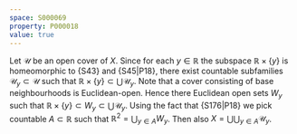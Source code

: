 ```yaml
---
space: S000069
property: P000018
value: true
---
```


Let $\mathscr U$ be an open cover of $X$. Since for each $y\in\mathbb R$ the subspace $\mathbb R\times\{y\}$ is homeomorphic to {S43} and
{S45|P18}, there exist countable
subfamilies $\mathscr U_y\subset \mathscr U$ such that $\mathbb R\times\{y\}\subset \bigcup \mathscr U_y$. Note that a cover consisting of base neighbourhoods is Euclidean-open. Hence there Euclidean open sets $W_y$ such that
$\mathbb R\times\{y\}\subset W_y\subset \bigcup \mathscr U_y$.
Using the fact that {S176|P18} we pick
countable $A\subset\mathbb R$ such that $\mathbb R^2=\bigcup_{y\in A}W_y$.
Then also $X=\bigcup \bigcup_{y\in A}\mathscr U_y$.
